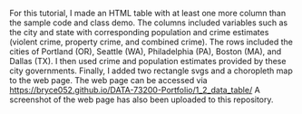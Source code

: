 For this tutorial, I made an HTML table with at least one more column than the sample code and class demo. 
The columns included variables such as the city and state with corresponding population and crime estimates (violent crime, property crime, and combined crime).
The rows included the cities of Portland (OR), Seattle (WA), Philadelphia (PA), Boston (MA), and Dallas (TX).
I then used crime and population estimates provided by these city governments. 
Finally, I added two rectangle svgs and a choropleth map to the web page. 
The web page can be accessed via https://bryce052.github.io/DATA-73200-Portfolio/1_2_data_table/
A screenshot of the web page has also been uploaded to this repository. 
